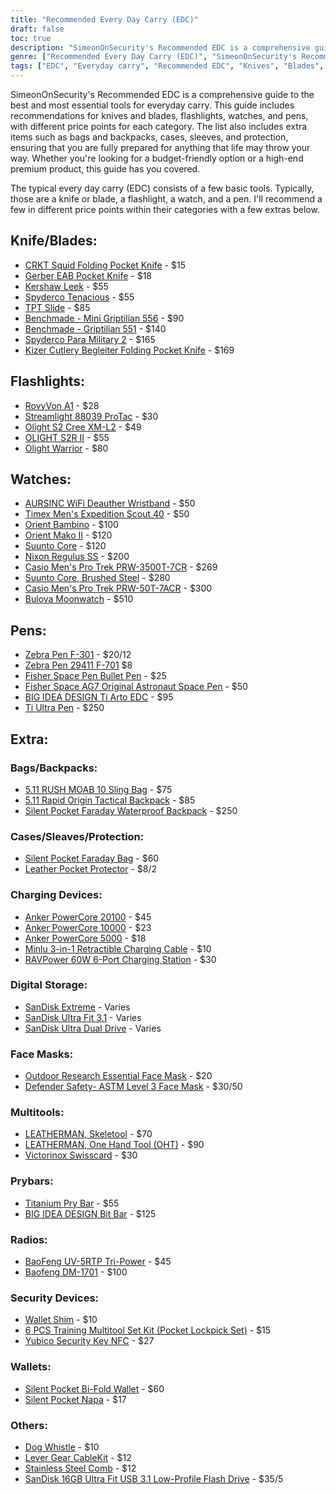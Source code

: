 ```yaml
---
title: "Recommended Every Day Carry (EDC)"
draft: false
toc: true
description: "SimeonOnSecurity's Recommended EDC is a comprehensive guide to the best and most essential tools for everyday carry. This guide includes recommendations for knives and blades, flashlights, watches, and pens, with different price points for each category. The list also includes extra items such as bags and backpacks, cases, sleeves, and protection, ensuring that you are fully prepared for anything that life may throw your way. Whether you're looking for a budget-friendly option or a high-end premium product, this guide has you covered."
genre: ["Recommended Every Day Carry (EDC)", "SimeonOnSecurity's Recommended EDC", "Everyday carry", "Knives and blades", "Flashlights", "Watches", "Pens", "Bags and backpacks", "Cases", "Sleeves", "Protection"]
tags: ["EDC", "Everyday carry", "Recommended EDC", "Knives", "Blades", "Flashlights", "Watches", "Pens", "Bags", "Backpacks", "Cases", "Sleeves", "Protection", "Budget-friendly", "High-end", "Knives and blades recommendations", "Flashlight recommendations", "Watch recommendations", "Pen recommendations", "Bag recommendations", "Knife brands", "Flashlight brands", "Watch brands", "Pen brands", "EDC gear", "Everyday carry tools", "EDC essentials", "EDC products", "EDC accessories", "Best EDC gear"]
---
```


SimeonOnSecurity's Recommended EDC is a comprehensive guide to the best and most essential tools for everyday carry. This guide includes recommendations for knives and blades, flashlights, watches, and pens, with different price points for each category. The list also includes extra items such as bags and backpacks, cases, sleeves, and protection, ensuring that you are fully prepared for anything that life may throw your way. Whether you're looking for a budget-friendly option or a high-end premium product, this guide has you covered.

The typical every day carry (EDC) consists of a few basic tools. Typically, those are a knife or blade, a flashlight, a watch, and a pen.
I'll recommend a few in different price points within their categories with a few extras below.


## Knife/Blades:
- [CRKT Squid Folding Pocket Knife](https://amzn.to/2J58ruG) - $15 
- [Gerber EAB Pocket Knife](https://amzn.to/37aQwdN) - $18
- [Kershaw Leek](https://amzn.to/3fBCsxX) - $55
- [Spyderco Tenacious](https://amzn.to/37eIxN1) - $55
- [TPT Slide](https://amzn.to/3l9h9EY) - $85
- [Benchmade - Mini Griptilian 556](https://amzn.to/3sfKaUi) - $90
- [Benchmade - Griptilian 551](https://amzn.to/3skv7sA) - $140
- [Spyderco Para Military 2](https://amzn.to/3q1CbsN) - $165
- [Kizer Cutlery Begleiter Folding Pocket Knife](https://amzn.to/369xAx1) - $169
## Flashlights:
- [RovyVon A1](https://amzn.to/37foii2) - $28
- [Streamlight 88039 ProTac](https://amzn.to/3larxMH) - $30
- [Olight S2 Cree XM-L2](https://amzn.to/3nT0XJM) - $49
- [OLIGHT S2R II](https://amzn.to/3me6muz) - $55
- [Olight Warrior](https://amzn.to/3q4w2MA) - $80
## Watches:
- [AURSINC WiFi Deauther Wristband](https://amzn.to/3mamayD) - $50
- [Timex Men's Expedition Scout 40](https://amzn.to/3fFEwVr) - $50
- [Orient Bambino](https://amzn.to/3la0Wj4) - $100
- [Orient Mako II](https://amzn.to/3leLJNw) - $120
- [Suunto Core](https://amzn.to/2JkU31a) - $120
- [Nixon Regulus SS](https://amzn.to/39j8ZHV) - $200
- [Casio Men's Pro Trek PRW-3500T-7CR](https://amzn.to/3m5JMEm) - $269
- [Suunto Core, Brushed Steel](https://amzn.to/39iaqq1) - $280
- [Casio Men's Pro Trek PRW-50T-7ACR](https://amzn.to/3l7k1Ch) - $300
- [Bulova Moonwatch](https://amzn.to/3663CKa) - $510
## Pens:
- [Zebra Pen F-301](https://amzn.to/2V3L475) - $20/12
- [Zebra Pen 29411 F-701](https://amzn.to/37g04UU) $8
- [Fisher Space Pen Bullet Pen](https://amzn.to/3mbtYjw) - $25
- [Fisher Space AG7 Original Astronaut Space Pen](https://amzn.to/33kXewQ) - $50
- [BIG IDEA DESIGN Ti Arto EDC](https://amzn.to/3o4sk3P) - $95
- [Ti Ultra Pen](https://amzn.to/3lhmTwI) - $250

## Extra:
### Bags/Backpacks:
- [5.11 RUSH MOAB 10 Sling Bag](https://amzn.to/37dNzJw) - $75
- [5.11 Rapid Origin Tactical Backpack](https://amzn.to/2Xftle4) - $85
- [Silent Pocket Faraday Waterproof Backpack](https://amzn.to/3rZyXa7) - $250
### Cases/Sleaves/Protection:
- [Silent Pocket Faraday Bag](https://amzn.to/39irFaJ) - $60
- [Leather Pocket Protector](https://amzn.to/3o5V6Bb) - $8/2
### Charging Devices:
- [Anker PowerCore 20100](https://amzn.to/35em2Yi) - $45
- [Anker PowerCore 10000](https://amzn.to/38eJR4a) - $23
- [Anker PowerCore 5000](https://amzn.to/3olpoA7) - $18
- [Minlu 3-in-1 Retractible Charging Cable](https://amzn.to/3rWNPGo) - $10
- [RAVPower 60W 6-Port Charging Station](https://amzn.to/2Xed20V) - $30
### Digital Storage:
- [SanDisk Extreme](https://amzn.to/38hXkbq) - Varies
- [SanDisk Ultra Fit 3.1](https://amzn.to/3nimxXE) - Varies
- [SanDisk Ultra Dual Drive](https://amzn.to/3ni9rtn) - Varies
### Face Masks:
- [Outdoor Research Essential Face Mask](https://amzn.to/2JU21yU) - $20
- [Defender Safety- ASTM Level 3 Face Mask](https://amzn.to/2LMe3dX) - $30/50
### Multitools:
- [LEATHERMAN, Skeletool](https://amzn.to/2V6RYZm) - $70
- [LEATHERMAN, One Hand Tool (OHT)](https://amzn.to/3b7sCDM) - $90
- [Victorinox Swisscard](https://amzn.to/3mdmb4F) - $30
### Prybars:
- [Titanium Pry Bar](https://amzn.to/2Jc1zLY) - $55
- [BIG IDEA DESIGN Bit Bar](https://amzn.to/37badSL) - $125
### Radios:
- [BaoFeng UV-5RTP Tri-Power](https://amzn.to/379KOJb) - $45
- [Baofeng DM-1701](https://amzn.to/3la1ci2) - $100
### Security Devices:
- [Wallet Shim](https://amzn.to/2JMRXre) - $10
- [6 PCS Training Multitool Set Kit (Pocket Lockpick Set)](https://amzn.to/3o2rgxb) - $15
- [Yubico Security Key NFC](https://amzn.to/36bUF26) - $27
### Wallets:
- [Silent Pocket Bi-Fold Wallet](https://amzn.to/3ldXFz0) - $60
- [Silent Pocket Napa](https://amzn.to/3hKMdea) - $17
### Others:
- [Dog Whistle](https://amzn.to/39jFrtC) - $10
- [Lever Gear CableKit](https://amzn.to/2HEIiSw) - $12
- [Stainless Steel Comb](https://amzn.to/3fG5rQY) - $12
- [SanDisk 16GB Ultra Fit USB 3.1 Low-Profile Flash Drive](https://amzn.to/3fCcb2k) - $35/5
